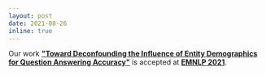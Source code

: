 ```yaml
---
layout: post
date: 2021-08-26
inline: true
---
```


Our work __["Toward Deconfounding the Influence of Entity Demographics for Question Answering Accuracy"](https://arxiv.org/abs/2104.07571)__ is accepted at **[EMNLP 2021](https://2021.emnlp.org/)**.
